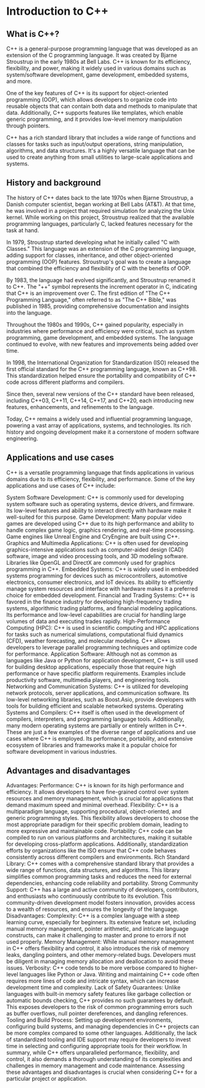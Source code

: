 # Introduction to C++

## What is C++?

C++ is a general-purpose programming language that was developed as an extension of the C programming language. It was created by Bjarne Stroustrup in the early 1980s at Bell Labs. C++ is known for its efficiency, flexibility, and power, making it widely used in various domains such as system/software development, game development, embedded systems, and more.

One of the key features of C++ is its support for object-oriented programming (OOP), which allows developers to organize code into reusable objects that can contain both data and methods to manipulate that data. Additionally, C++ supports features like templates, which enable generic programming, and it provides low-level memory manipulation through pointers.

C++ has a rich standard library that includes a wide range of functions and classes for tasks such as input/output operations, string manipulation, algorithms, and data structures. It's a highly versatile language that can be used to create anything from small utilities to large-scale applications and systems.

## History and background


The history of C++ dates back to the late 1970s when Bjarne Stroustrup, a Danish computer scientist, began working at Bell Labs (AT&T). At that time, he was involved in a project that required simulation for analyzing the Unix kernel. While working on this project, Stroustrup realized that the available programming languages, particularly C, lacked features necessary for the task at hand.

In 1979, Stroustrup started developing what he initially called "C with Classes." This language was an extension of the C programming language, adding support for classes, inheritance, and other object-oriented programming (OOP) features. Stroustrup's goal was to create a language that combined the efficiency and flexibility of C with the benefits of OOP.

By 1983, the language had evolved significantly, and Stroustrup renamed it to C++. The "++" symbol represents the increment operator in C, indicating that C++ is an improvement over C. The first edition of "The C++ Programming Language," often referred to as "The C++ Bible," was published in 1985, providing comprehensive documentation and insights into the language.

Throughout the 1980s and 1990s, C++ gained popularity, especially in industries where performance and efficiency were critical, such as system programming, game development, and embedded systems. The language continued to evolve, with new features and improvements being added over time.

In 1998, the International Organization for Standardization (ISO) released the first official standard for the C++ programming language, known as C++98. This standardization helped ensure the portability and compatibility of C++ code across different platforms and compilers.

Since then, several new versions of the C++ standard have been released, including C++03, C++11, C++14, C++17, and C++20, each introducing new features, enhancements, and refinements to the language.

Today, C++ remains a widely used and influential programming language, powering a vast array of applications, systems, and technologies. Its rich history and ongoing development make it a cornerstone of modern software engineering.

## Applications and use cases

C++ is a versatile programming language that finds applications in various domains due to its efficiency, flexibility, and performance. Some of the key applications and use cases of C++ include:

System Software Development: C++ is commonly used for developing system software such as operating systems, device drivers, and firmware. Its low-level features and ability to interact directly with hardware make it well-suited for this purpose.
Game Development: Many popular video games are developed using C++ due to its high performance and ability to handle complex game logic, graphics rendering, and real-time processing. Game engines like Unreal Engine and CryEngine are built using C++.
Graphics and Multimedia Applications: C++ is often used for developing graphics-intensive applications such as computer-aided design (CAD) software, image and video processing tools, and 3D modeling software. Libraries like OpenGL and DirectX are commonly used for graphics programming in C++.
Embedded Systems: C++ is widely used in embedded systems programming for devices such as microcontrollers, automotive electronics, consumer electronics, and IoT devices. Its ability to efficiently manage system resources and interface with hardware makes it a preferred choice for embedded development.
Financial and Trading Systems: C++ is favored in the finance industry for developing high-frequency trading systems, algorithmic trading platforms, and financial modeling applications. Its performance and low-level capabilities are crucial for handling large volumes of data and executing trades rapidly.
High-Performance Computing (HPC): C++ is used in scientific computing and HPC applications for tasks such as numerical simulations, computational fluid dynamics (CFD), weather forecasting, and molecular modeling. C++ allows developers to leverage parallel programming techniques and optimize code for performance.
Application Software: Although not as common as languages like Java or Python for application development, C++ is still used for building desktop applications, especially those that require high performance or have specific platform requirements. Examples include productivity software, multimedia players, and engineering tools.
Networking and Communication Systems: C++ is utilized for developing network protocols, server applications, and communication software. Its low-level networking libraries, such as Boost.Asio, provide developers with tools for building efficient and scalable networked systems.
Operating Systems and Compilers: C++ itself is often used in the development of compilers, interpreters, and programming language tools. Additionally, many modern operating systems are partially or entirely written in C++.
These are just a few examples of the diverse range of applications and use cases where C++ is employed. Its performance, portability, and extensive ecosystem of libraries and frameworks make it a popular choice for software development in various industries.

## Advantages and disadvantages

Advantages:
Performance: C++ is known for its high performance and efficiency. It allows developers to have fine-grained control over system resources and memory management, which is crucial for applications that demand maximum speed and minimal overhead.
Flexibility: C++ is a multiparadigm language, supporting procedural, object-oriented, and generic programming styles. This flexibility allows developers to choose the most appropriate paradigm for their specific problem domain, leading to more expressive and maintainable code.
Portability: C++ code can be compiled to run on various platforms and architectures, making it suitable for developing cross-platform applications. Additionally, standardization efforts by organizations like the ISO ensure that C++ code behaves consistently across different compilers and environments.
Rich Standard Library: C++ comes with a comprehensive standard library that provides a wide range of functions, data structures, and algorithms. This library simplifies common programming tasks and reduces the need for external dependencies, enhancing code reliability and portability.
Strong Community Support: C++ has a large and active community of developers, contributors, and enthusiasts who continuously contribute to its evolution. This community-driven development model fosters innovation, provides access to a wealth of resources, and ensures the longevity of the language.
Disadvantages:
Complexity: C++ is a complex language with a steep learning curve, especially for beginners. Its extensive feature set, including manual memory management, pointer arithmetic, and intricate language constructs, can make it challenging to master and prone to errors if not used properly.
Memory Management: While manual memory management in C++ offers flexibility and control, it also introduces the risk of memory leaks, dangling pointers, and other memory-related bugs. Developers must be diligent in managing memory allocation and deallocation to avoid these issues.
Verbosity: C++ code tends to be more verbose compared to higher-level languages like Python or Java. Writing and maintaining C++ code often requires more lines of code and intricate syntax, which can increase development time and complexity.
Lack of Safety Guarantees: Unlike languages with built-in memory safety features like garbage collection or automatic bounds checking, C++ provides no such guarantees by default. This exposes developers to the risk of common programming errors such as buffer overflows, null pointer dereferences, and dangling references.
Tooling and Build Process: Setting up development environments, configuring build systems, and managing dependencies in C++ projects can be more complex compared to some other languages. Additionally, the lack of standardized tooling and IDE support may require developers to invest time in selecting and configuring appropriate tools for their workflow.
In summary, while C++ offers unparalleled performance, flexibility, and control, it also demands a thorough understanding of its complexities and challenges in memory management and code maintenance. Assessing these advantages and disadvantages is crucial when considering C++ for a particular project or application.

<!-- Online resources for content found using ChatGPT 3.5 -->
